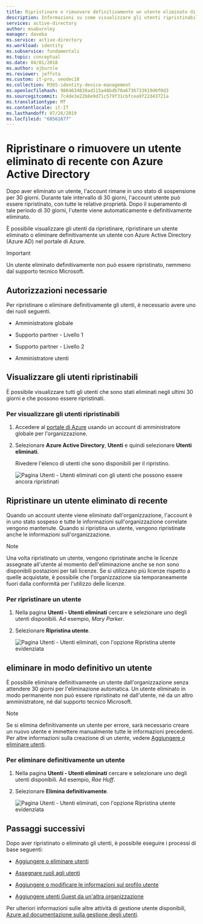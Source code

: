 ```yaml
---
title: Ripristinare o rimuovere definitivamente un utente eliminato di recente - Azure Active Directory | Microsoft Docs
description: Informazioni su come visualizzare gli utenti ripristinabili, ripristinare un utente eliminato o eliminare definitivamente un utente con Azure Active Directory.
services: active-directory
author: msaburnley
manager: daveba
ms.service: active-directory
ms.workload: identity
ms.subservice: fundamentals
ms.topic: conceptual
ms.date: 04/01/2018
ms.author: ajburnle
ms.reviewer: jeffsta
ms.custom: it-pro, seodec18
ms.collection: M365-identity-device-management
ms.openlocfilehash: 9864634020ad115a48bdb70a6736733919d0f0d3
ms.sourcegitcommit: 7c4de3e22b8e9d71c579f31cbfcea9f22d43721a
ms.translationtype: MT
ms.contentlocale: it-IT
ms.lasthandoff: 07/26/2019
ms.locfileid: "68561677"
---
```

# <a name="restore-or-remove-a-recently-deleted-user-using-azure-active-directory"></a>Ripristinare o rimuovere un utente eliminato di recente con Azure Active Directory
Dopo aver eliminato un utente, l'account rimane in uno stato di sospensione per 30 giorni. Durante tale intervallo di 30 giorni, l'account utente può essere ripristinato, con tutte le relative proprietà. Dopo il superamento di tale periodo di 30 giorni, l'utente viene automaticamente e definitivamente eliminato.

È possibile visualizzare gli utenti da ripristinare, ripristinare un utente eliminato o eliminare definitivamente un utente con Azure Active Directory (Azure AD) nel portale di Azure.

>[!Important]
>Un utente eliminato definitivamente non può essere ripristinato, nemmeno dal supporto tecnico Microsoft.

## <a name="required-permissions"></a>Autorizzazioni necessarie
Per ripristinare o eliminare definitivamente gli utenti, è necessario avere uno dei ruoli seguenti.

- Amministratore globale

- Supporto partner - Livello 1

- Supporto partner - Livello 2

- Amministratore utenti

## <a name="view-your-restorable-users"></a>Visualizzare gli utenti ripristinabili
È possibile visualizzare tutti gli utenti che sono stati eliminati negli ultimi 30 giorni e che possono essere ripristinati.

### <a name="to-view-your-restorable-users"></a>Per visualizzare gli utenti ripristinabili
1. Accedere al [portale di Azure](https://portal.azure.com/) usando un account di amministratore globale per l'organizzazione.

2. Selezionare **Azure Active Directory**, **Utenti** e quindi selezionare **Utenti eliminati**.

    Rivedere l'elenco di utenti che sono disponibili per il ripristino.

    ![Pagina Utenti - Utenti eliminati con gli utenti che possono essere ancora ripristinati](media/active-directory-users-restore/users-deleted-users-view-restorable.png)

## <a name="restore-a-recently-deleted-user"></a>Ripristinare un utente eliminato di recente

Quando un account utente viene eliminato dall'organizzazione, l'account è in uno stato sospeso e tutte le informazioni sull'organizzazione correlate vengono mantenute. Quando si ripristina un utente, vengono ripristinate anche le informazioni sull'organizzazione.

> [!Note]
> Una volta ripristinato un utente, vengono ripristinate anche le licenze assegnate all'utente al momento dell'eliminazione anche se non sono disponibili postazioni per tali licenze. Se si utilizzano più licenze rispetto a quelle acquistate, è possibile che l'organizzazione sia temporaneamente fuori dalla conformità per l'utilizzo delle licenze.

### <a name="to-restore-a-user"></a>Per ripristinare un utente
1. Nella pagina **Utenti - Utenti eliminati** cercare e selezionare uno degli utenti disponibili. Ad esempio, _Mary Parker_.

2. Selezionare **Ripristina utente**.

    ![Pagina Utenti - Utenti eliminati, con l'opzione Ripristina utente evidenziata](media/active-directory-users-restore/users-deleted-users-restore-user.png)

## <a name="permanently-delete-a-user"></a>eliminare in modo definitivo un utente
È possibile eliminare definitivamente un utente dall'organizzazione senza attendere 30 giorni per l'eliminazione automatica. Un utente eliminato in modo permanente non può essere ripristinato né dall'utente, né da un altro amministratore, né dal supporto tecnico Microsoft.

>[!Note]
>Se si elimina definitivamente un utente per errore, sarà necessario creare un nuovo utente e immettere manualmente tutte le informazioni precedenti. Per altre informazioni sulla creazione di un utente, vedere [Aggiungere o eliminare utenti](add-users-azure-active-directory.md).

### <a name="to-permanently-delete-a-user"></a>Per eliminare definitivamente un utente

1. Nella pagina **Utenti - Utenti eliminati** cercare e selezionare uno degli utenti disponibili. Ad esempio, _Rae Huff_.

2. Selezionare **Elimina definitivamente**.

    ![Pagina Utenti - Utenti eliminati, con l'opzione Ripristina utente evidenziata](media/active-directory-users-restore/users-deleted-users-permanent-delete-user.png)

## <a name="next-steps"></a>Passaggi successivi
Dopo aver ripristinato o eliminato gli utenti, è possibile eseguire i processi di base seguenti:

- [Aggiungere o eliminare utenti](add-users-azure-active-directory.md)

- [Assegnare ruoli agli utenti](active-directory-users-assign-role-azure-portal.md)

- [Aggiungere o modificare le informazioni sul profilo utente](active-directory-users-profile-azure-portal.md)

- [Aggiungere utenti Guest da un'altra organizzazione](../b2b/what-is-b2b.md)

Per ulteriori informazioni sulle altre attività di gestione utente disponibili, [Azure ad documentazione sulla gestione degli utenti](../users-groups-roles/index.yml).
